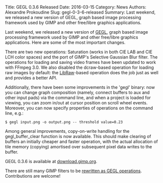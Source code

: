 Title: GEGL 0.3.6 Released
Date: 2016-03-15
Category: News
Authors: Alexandre Prokoudine
Slug: gegl-0-3-6-released
Summary: Last weekend, we released a new version of GEGL, graph based image processing framework used by GIMP and other free/libre graphics applications.

Last weekend, we released a new version of [GEGL](http://gegl.org/), graph based image processing framework used by GIMP and other free/libre graphics applications. Here are some of the most important changes.

There are two new operations: Saturation (works in both CIE LAB and CIE LCH color spaces) and the port of GIMP's Selective Gaussian Blur filter. The operations for loading and saving video frames have been updated to work with FFmpeg 3.0. We also disabled the dcraw-based operation for loading raw images by default: the [LibRaw](http://www.libraw.org/)-based operation does the job just as well and provides a better API.

Additionally, there have been some improvements in the 'gegl' binary: now you can change graph composition (namely, connect buffers to aux and other input pads) via the command line, and when a project is loaded for viewing, you can zoom in/out at cursor position on scroll wheel events. Moreover, you can now specify properties of operations on the command line, e.g.:

	$ gegl input.png -o output.png -- threshold value=0.23

Among general improvements, copy-on-write handling for the gegl_buffer_clear function is now available. This should make clearing of buffers an initially cheaper and faster operation, with the actual allocation of tile memory (copying) amortised over subsequent pixel data writes to the buffer.

GEGL 0.3.6 is available at [download.gimp.org](http://download.gimp.org/pub/gegl/0.3/).

There are still many GIMP filters to be [rewritten as GEGL operations](http://wiki.gimp.org/wiki/Hacking:Porting_filters_to_GEGL). Contributions are welcome!